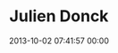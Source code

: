 ---
title: "Julien Donck"
date: 2013-10-02 07:41:57 00:00
permalink: /juliendonck
twitter: "JulienDonck"
likes: [2071]
id: 2078
gravatar: "http://www.gravatar.com/avatar/9cdea5eb0cdb20cff02fe9e0fd346923"
---